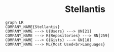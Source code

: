 <h1 align="center">Stellantis</h1>

```mermaid
graph LR
COMPANY_NAME{Stellantis}
COMPANY_NAME ---> U{Users} ---> UN[21]
COMPANY_NAME ---> R{Repositories} ---> RN[259]
COMPANY_NAME ---> G{Gists} ---> GN[18]
COMPANY_NAME ---> ML{Most Used<br>Languages}
```
